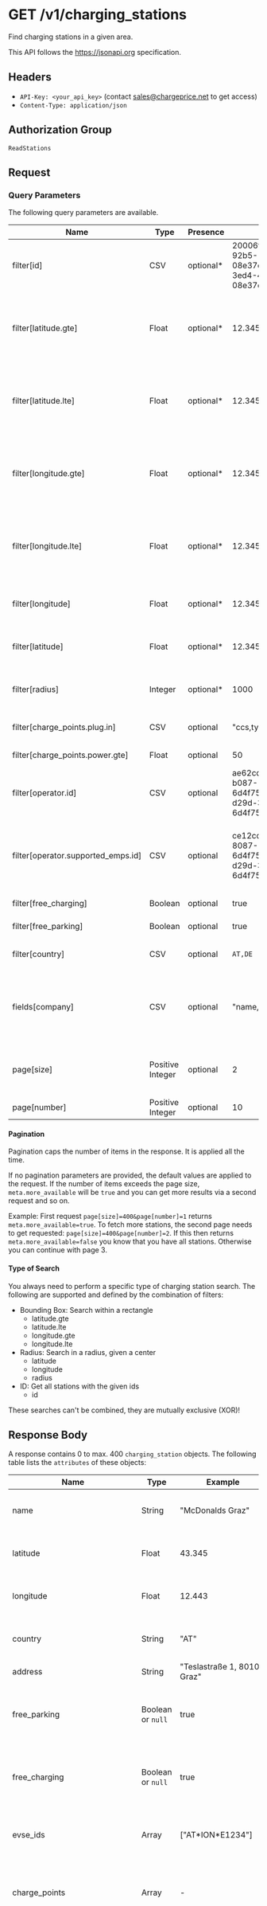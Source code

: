 # GET /v1/charging_stations

Find charging stations in a given area.

This API follows the https://jsonapi.org specification.

## Headers

* `API-Key: <your_api_key>` (contact sales@chargeprice.net to get access)
* `Content-Type: application/json`

## Authorization Group

`ReadStations`

## Request

### Query Parameters

The following query parameters are available.

| **Name**                           | **Type**         | **Presence** | **Example**                                                               | **Description**                                                                                                    |
|------------------------------------|------------------|--------------|---------------------------------------------------------------------------|--------------------------------------------------------------------------------------------------------------------|
| filter[id]                         | CSV              | optional*    | 20006f18-3ed4-4715-92b5-08e37e6dd18c,20006f18-3ed4-4715-92b5-08e37e6dd18c | A list of max. 50 Charging Station IDs that can be fetched                                                         |
| filter[latitude.gte]               | Float            | optional*    | 12.345                                                                    | Inclusive lower bound of the latitude location component of the station for a bounding box search                  |
| filter[latitude.lte]               | Float            | optional*    | 12.345                                                                    | Inclusive upper bound of the latitude location component of the station for a bounding box search                  |
| filter[longitude.gte]              | Float            | optional*    | 12.345                                                                    | Inclusive lower bound of the longitude location component of the station for a bounding box search                 |
| filter[longitude.lte]              | Float            | optional*    | 12.345                                                                    | Inclusive upper bound of the longitude location component of the station for a bounding box search                 |
| filter[longitude]                  | Float            | optional*    | 12.345                                                                    | Longitude location component of the center of the radius search                                                    |
| filter[latitude]                   | Float            | optional*    | 12.345                                                                    | Latitude location component of the center of the radius search                                                     |
| filter[radius]                     | Integer          | optional*    | 1000                                                                      | Radius (in meters) in which stations should be searched                                                            |
| filter[charge_points.plug.in]      | CSV              | optional     | "ccs,type2"                                                               | Only return stations that support this plug                                                                        |
| filter[charge_points.power.gte]    | Float            | optional     | 50                                                                        | Minimum power of a plug                                                                                            |
| filter[operator.id]                | CSV              | optional     | ae62cd2d-f29d-4107-b087-6d4f75261cca,4e12cd2d-d29d-3107-8087-6d4f75261cc7 | Only stations of these operators are returned                                                                      |
| filter[operator.supported_emps.id] | CSV              | optional     | ce12cd2d-f29d-3107-8087-6d4f75261cc0,4e12cd2d-d29d-3107-8087-6d4f75261cc7 | Only stations where these EMPs (NOT tariffs!) are supported. Extract the EMP ID of a tariff to use this filter!    |
| filter[free_charging]              | Boolean          | optional     | true                                                                      | Only stations with free charging                                                                                   |
| filter[free_parking]               | Boolean          | optional     | true                                                                      | Only stations with free parking                                                                                    |
| filter[country]                    | CSV              | optional     | `AT,DE`                                                                   | Only stations in the given countries                                                                               |
| fields[company]                    | CSV              | optional     | "name,supported_emps"                                                     | If set, only the given fields of a company are returned. Default: "name". Allowed Values: "name", "supported_emps" |
| page[size]                         | Positive Integer | optional     | 2                                                                         | Max no. of stations in the current response. Default: 400, Max value: 400                                          |
| page[number]                       | Positive Integer | optional     | 10                                                                        | Current page number. Default: 1                                                                                    |

#### Pagination

Pagination caps the number of items in the response. It is applied all the time.

If no pagination parameters are provided, the default values are applied to the
request. If the number of items exceeds the page size, `meta.more_available`
will be `true` and you can get more results via a second request and so on.

Example: First request `page[size]=400&page[number]=1` returns
`meta.more_available=true`. To fetch more stations, the second page needs to get
requested: `page[size]=400&page[number]=2`. If this then returns
`meta.more_available=false` you know that you have all stations. Otherwise you
can continue with page 3.

#### Type of Search

You always need to perform a specific type of charging station search. The
following are supported and defined by the combination of filters:

* Bounding Box: Search within a rectangle
  * latitude.gte
  * latitude.lte
  * longitude.gte
  * longitude.lte
* Radius: Search in a radius, given a center
  * latitude
  * longitude
  * radius
* ID: Get all stations with the given ids
  * id

These searches can't be combined, they are mutually exclusive (XOR)! 
## Response Body

A response contains 0 to max. 400 `charging_station` objects. The following
table lists the `attributes` of these objects:

| **Name**                       | **Type**          | **Example**                | **Description**                                                                                                                         |
|--------------------------------|-------------------|----------------------------|-----------------------------------------------------------------------------------------------------------------------------------------|
| name                           | String            | "McDonalds Graz"           | Name of the charging station                                                                                                            |
| latitude                       | Float             | 43.345                     | Latitude component of the location                                                                                                      |
| longitude                      | Float             | 12.443                     | Longitude component of the location                                                                                                     |
| country                        | String            | "AT"                       | ISO 3166 country code of the location                                                                                                   |
| address                        | String            | "Teslastraße 1, 8010 Graz" | Address of the station                                                                                                                  |
| free_parking                   | Boolean or `null` | true                       | Parking at the station is free of charge (`null` = unknown)                                                                             |
| free_charging                  | Boolean or `null` | true                       | Charging at the station is free of charge (`null` = unknown)                                                                            |
| evse_ids                       | Array             | ["AT\*ION\*E1234"]         | All [EMI3 EVSE IDs](https://emi3group.com/wp-content/uploads/sites/5/2018/12/eMI3-standard-v1.0-Part-2.pdf) connected to this location. |
| charge_points                  | Array             | -                          | Charge points at this station, grouped by power and plug type                                                                           |
| charge_points.plug             | String            | "ccs"                      | Type of plug (`ccs`, `chademo`, `type2`, `type1`, `type3`, `schuko`, `tesla_ccs`, `tesla_suc`)                                          |
| charge_points.power            | Float             | 50.0                       | Max. power                                                                                                                              |
| charge_points.count            | Integer           | 2                          | Total number of charge points of this type at the station                                                                               |
| charge_points.available_count  | Integer or `null` | 2                          | Number of charge points of this type at the station, which are ready to use and not occupied. (`null` = unknown)                        |
| version                        | Integer           | 1                          | Current lock version                                                                                                                    |
| meta.branding                  | Hash or null      | See below                  | Stations with an active promotion campaign.                                                                                             |
| meta.branding.map_pin_icon_url | String            | http://cp.com/logo.png     | URL to the map pin icon.                                                                                                                |

### Included Section

`company`

| **Name**       | **Type** | **Example**      | **Description**                                                                                                                                                                                                                                                          |
|----------------|----------|------------------|--------------------------------------------------------------------------------------------------------------------------------------------------------------------------------------------------------------------------------------------------------------------------|
| name           | String   | "McDonalds Graz" | Name of the charging station operator                                                                                                                                                                                                                                    |
| supported_emps | Array    | -                | EMP companies which are connected to this CPO (=customers of these EMPS are able to activate charging stations of the current CPO). Attention: This is not a list of all supported EMPs, but only those who have been passed in the `operator.supported_emps.id` filter! |


# Meta
- more_available: Indicates if there are more stations available on the
  following page (see pagination).
- disabled_going_electric_countries: Countries where the Chargeprice Data has
  likely better quality than the GoingElectric data and hence the GoingElectric
  data shouldn't be shown at all

## Example

### Bounding Box Request

```http
GET http://example-base-url.com/v1/charging_stations?filter[latitude.gte]=9.0&filter[latitude.lte]=11.0&filter[longitude.gte]=19.0&filter[longitude.lte]=21.0
Content-Type: application/json
Api-Key: my-secret-key
```

### Radius Request

```http
GET http://example-base-url.com/v1/charging_stations?filter[latitude]=9.0&filter[latitude]=11.0&filter[radius]=1000
Content-Type: application/json
Api-Key: my-secret-key
```

### ID Request

```http
GET http://example-base-url.com/v1/charging_stations?filter[id]=20006f18-3ed4-4715-92b5-08e37e6dd18c
Content-Type: application/json
Api-Key: my-secret-key
```

### With Supported EMPS

```http
GET http://example-base-url.com/v1/charging_stations?filter[operator.supported_emps.id]=6e62cd2d-f29d-4107-b087-6d4f75261cce&fields[company]=name,supported_emps
Content-Type: application/json
Api-Key: my-secret-key
```

Note: Only the parameters relevant for the supported EMPs are listed in the
above example.

### Response

#### 200 Ok

Body:
```json
{
  "data": [
    {
      "id": "20006f18-3ed4-4715-92b5-08e37e6dd18c",
      "type": "charging_station",
      "attributes": {
        "name": "Spar",
        "version": 1,
        "latitude": 10.0,
        "longitude": 20.0,
        "country": "AT",
        "address": "Stangersdorf-Gewerbegebiet 110 A, 8403 Lebring",
        "free_parking": true,
        "free_charging": false,
        "evse_ids": ["AT*ION*E1234"],
        "charge_points": [
          {
            "plug": "ccs",
            "power": 50.0,
            "count": 2,
            "available_count": 2
          }
        ]
      },
      "relationships": {
        "operator": {
          "data": {
            "type": "company",
            "id": "ae62cd2d-f29d-4107-b087-6d4f75261cca"
          }
        }
      },
      "meta": {
        "branding": {
          "map_pin_icon_url": "http://cp.com/logo.png"
        }
      }
    }
  ],
  "included": [
    {
      "id": "ae62cd2d-f29d-4107-b087-6d4f75261cca",
      "type": "company",
      "attributes": {
        "name": "ELLA"
      },
      "relationships": {
        "supported_emps": {
          "data": [
            {
              "type": "company",
              "id": "6e62cd2d-f29d-4107-b087-6d4f75261cce"
            }
          ]
        }
      }
    }
  ],
  "meta": {
    "more_available": true,
    "disabled_going_electric_countries": [
      "Frankreich"
    ]
  }
}



```

##### 400 Bad Request

Client provided invalid request body.

```json
{
  "errors": [
    {
      "status": "400",
      "code": "BAD_REQUEST",
      "title": "..."
    }
  ]
}
```

##### 403 Forbidden

* API-Key is missing
* API-Key is invalid
* API-Key not authorized to perform action

```json
{
  "errors": [
    {
      "status": "403",
      "code": "FORBIDDEN",
      "title": "api_key missing"
    }
  ]
}
```

##### 500 Internal Server Error

An unexpected error happened.

```json
{
  "errors": [
    {
      "status": "500",
      "code": "INTERNAL_SERVER_ERROR",
      "title": "some error"
    }
  ]
}
```